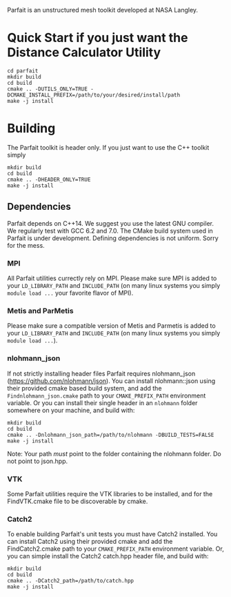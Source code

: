 Parfait is an unstructured mesh toolkit developed at NASA Langley.

# Quick Start if you just want the Distance Calculator Utility
```
cd parfait
mkdir build
cd build
cmake .. -DUTILS_ONLY=TRUE -DCMAKE_INSTALL_PREFIX=/path/to/your/desired/install/path
make -j install
```


# Building
The Parfait toolkit is header only. If you just want to use the C++ toolkit simply

```
mkdir build
cd build
cmake .. -DHEADER_ONLY=TRUE
make -j install
```

## Dependencies
Parfait depends on C++14.  We suggest you use the latest GNU compiler.  We regularly test with GCC 6.2 and 7.0.
The CMake build system used in Parfait is under development.  Defining dependencies is not uniform.  Sorry for the mess.

### MPI
All Parfait utilities currectly rely on MPI.  Please make sure MPI is added to your `LD_LIBRARY_PATH` and `INCLUDE_PATH` (on many linux systems you simply `module load ...` your favorite flavor of MPI).

### Metis and ParMetis
Please make sure a compatible version of Metis and Parmetis is added to your `LD_LIBRARY_PATH` and `INCLUDE_PATH` (on many linux systems you simply `module load ...`).


### nlohmann_json
If not strictly installing header files Parfait requires nlohmann_json (https://github.com/nlohmann/json).
You can install nlohmann::json using their provided cmake based build system, and add the `Findnlohmann_json.cmake` path to your `CMAKE_PREFIX_PATH` environment variable.
Or you can install their single header in an `nlohmann` folder somewhere on your machine, and build with:

```
mkdir build
cd build
cmake .. -Dnlohmann_json_path=/path/to/nlohmann -DBUILD_TESTS=FALSE
make -j install
```
Note: Your path _must_ point to the folder containing the nlohmann folder.  Do not point to json.hpp.

### VTK
Some Parfait utilities require the VTK libraries to be installed, and for the FindVTK.cmake file to be discoverable by cmake.

### Catch2
To enable building Parfait's unit tests you must have Catch2 installed. 
You can install Catch2 using their provided cmake and add the FindCatch2.cmake path to your `CMAKE_PREFIX_PATH` environment variable.
Or, you can simple install the Catch2 catch.hpp header file, and build with:

```
mkdir build
cd build
cmake .. -DCatch2_path=/path/to/catch.hpp
make -j install
```

